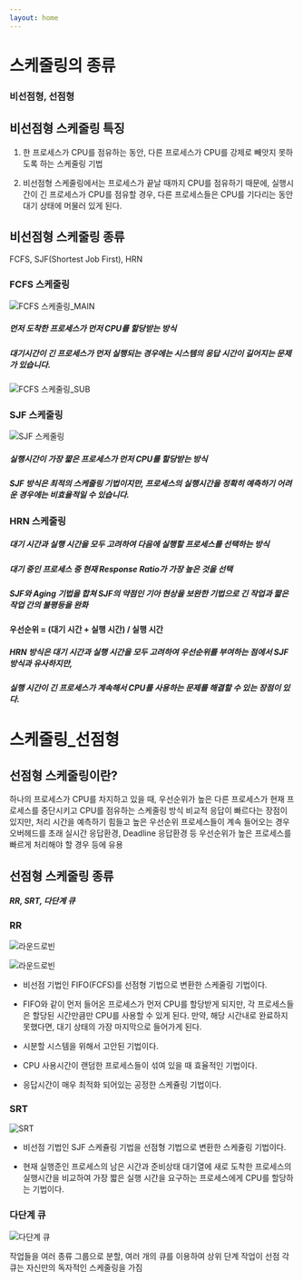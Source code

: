 ```yaml
---
layout: home
---
```

# 스케줄링의 종류

### 비선점형, 선점형

## 비선점형 스케줄링 특징

 1. 한 프로세스가 CPU를 점유하는 동안, 다른 프로세스가 CPU를 강제로 빼앗지 못하도록 하는 스케줄링 기법

 2. 비선점형 스케줄링에서는 프로세스가 끝날 때까지 CPU를 점유하기 때문에, 실행시간이 긴 프로세스가 CPU를 점유할 경우, 다른 프로세스들은 CPU를 기다리는 동안 대기 상태에 머물러 있게 된다.
 
 ## 비선점형 스케줄링 종류
 FCFS, SJF(Shortest Job First), HRN

### FCFS 스케줄링
![FCFS 스케줄링_MAIN](https://upload.wikimedia.org/wikipedia/commons/thumb/0/0c/Thread_pool.svg/400px-Thread_pool.svg.png)
##### 먼저 도착한 프로세스가 먼저 CPU를 할당받는 방식
##### 대기시간이 긴 프로세스가 먼저 실행되는 경우에는 시스템의 응답 시간이 길어지는 문제가 있습니다.
![FCFS 스케줄링_SUB](https://img1.daumcdn.net/thumb/R1280x0/?scode=mtistory2&fname=https%3A%2F%2Fk.kakaocdn.net%2Fdn%2FdufF6d%2FbtqtWhgy7Zl%2FBMv2BKEl9fSAF3GxFKIwjk%2Fimg.png)

### SJF 스케줄링
![SJF 스케줄링](https://media.vlpt.us/post-images/pa324/7d6a5c80-159e-11ea-934d-7b176b41c2f3/image.png)
 
 ##### 실행시간이 가장 짧은 프로세스가 먼저 CPU를 할당받는 방식
 ##### SJF 방식은 최적의 스케줄링 기법이지만, 프로세스의 실행시간을 정확히 예측하기 어려운 경우에는 비효율적일 수 있습니다.
 

### HRN 스케줄링
 ##### 대기 시간과 실행 시간을 모두 고려하여 다음에 실행할 프로세스를 선택하는 방식
 ##### 대기 중인 프로세스 중 현재 Response Ratio가 가장 높은 것을 선택 
 ##### SJF와 Aging 기법을 합쳐 SJF의 약점인 기아 현상을 보완한 기법으로 긴 작업과 짧은 작업 간의 불평등을 완화
 #### 우선순위 = (대기 시간 + 실행 시간) / 실행 시간
 ##### HRN 방식은 대기 시간과 실행 시간을 모두 고려하여 우선순위를 부여하는 점에서 SJF 방식과 유사하지만, 
 ##### 실행 시간이 긴 프로세스가 계속해서 CPU를 사용하는 문제를 해결할 수 있는 장점이 있다.

# 스케줄링_선점형

## 선점형 스케줄링이란?

하나의 프로세스가 CPU를 차지하고 있을 때, 우선순위가 높은 다른 프로세스가 현재 프로세스를 중단시키고 CPU를 점유하는 스케줄링 방식
비교적 응답이 빠르다는 장점이 있지만, 처리 시간을 예측하기 힘들고 높은 우선순위 프로세스들이 계속 들어오는 경우 오버헤드를 초래
실시간 응답환경, Deadline 응답환경 등 우선순위가 높은 프로세스를 빠르게 처리해야 할 경우 등에 유용

## 선점형 스케줄링 종류
##### RR, SRT, 다단계 큐

### RR

![라운드로빈](https://media.vlpt.us/post-images/pa324/aa46f8b0-15a0-11ea-8ab8-dbe6ee364b43/image.png)

![라운드로빈](https://img1.daumcdn.net/thumb/R1280x0/?scode=mtistory2&fname=https%3A%2F%2Fk.kakaocdn.net%2Fdn%2FbwsAyu%2FbtqtYKVKWZO%2Fzr8z1dwh0dcHjioiwhUMIK%2Fimg.png)

- 비선점 기법인 FIFO(FCFS)를 선점형 기법으로 변환한 스케줄링 기법이다.

- FIFO와 같이 먼저 들어온 프로세스가 먼저 CPU를 할당받게 되지만, 각 프로세스들은 할당된 시간만큼만 CPU를 사용할 수 있게 된다. 만약, 해당 시간내로 완료하지 못했다면, 대기 상태의 가장 마지막으로 들어가게 된다.

- 시분할 시스템을 위해서 고안된 기법이다.

- CPU 사용시간이 랜덤한 프로세스들이 섞여 있을 때 효율적인 기법이다.

- 응답시간이 매우 최적화 되어있는 공정한 스케쥴링 기법이다.

### SRT

![SRT](https://img1.daumcdn.net/thumb/R1280x0/?scode=mtistory2&fname=https%3A%2F%2Fk.kakaocdn.net%2Fdn%2FceeNYb%2FbtqtYLAlP1i%2FJ1q8Bp7y8qorIE4d7yttQk%2Fimg.png)

- 비선점 기법인 SJF 스케쥴링 기법을 선점형 기법으로 변환한 스케줄링 기법이다.

- 현재 실행준인 프로세스의 남은 시간과 준비상태 대기열에 새로 도착한 프로세스의 실행시간을 비교하여 가장 짧은 실행 시간을 요구하는 프로세스에게 CPU를 할당하는 기법이다.

### 다단계 큐

![다단계 큐](https://media.vlpt.us/post-images/pa324/fc18cb30-15a2-11ea-934d-7b176b41c2f3/image.png)

작업들을 여러 종류 그룹으로 분할, 여러 개의 큐를 이용하여 상위 단계 작업이 선점
각 큐는 자신만의 독자적인 스케줄링을 가짐